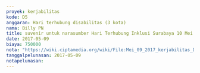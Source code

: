 ```yaml
---
proyek: kerjabilitas
kode: D5
anggaran: Hari terhubung disabilitas (3 kota)
nama: Billy PN
title: suvenir untuk narasumber Hari Terhubung Inklusi Surabaya 10 Mei 2017
date: 2017-05-09
biaya: 750000
nota: "https://wiki.ciptamedia.org/wiki/File:Mei_09_2017_kerjabilitas_D5_souvenir_narsum_billy.jpg"
tanggalpelunasan: 2017-05-09
notapelunasan:
---
```

